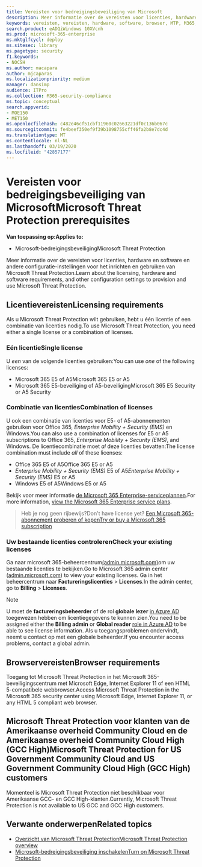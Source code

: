 ```yaml
---
title: Vereisten voor bedreigingsbeveiliging van Microsoft
description: Meer informatie over de vereisten voor licenties, hardware en software en andere configuratie-instellingen voor Microsoft Threat Protection
keywords: vereisten, vereisten, hardware, software, browser, MTP, M365, licentie, E5, A5, EMS, aankoop
search.product: eADQiWindows 10XVcnh
ms.prod: microsoft-365-enterprise
ms.mktglfcycl: deploy
ms.sitesec: library
ms.pagetype: security
f1.keywords:
- NOCSH
ms.author: macapara
author: mjcaparas
ms.localizationpriority: medium
manager: dansimp
audience: ITPro
ms.collection: M365-security-compliance
ms.topic: conceptual
search.appverid:
- MOE150
- MET150
ms.openlocfilehash: c482e46cf51cbf11960c02663221df0c136b067c
ms.sourcegitcommit: fe4beef350ef9f39b1098755cff46fa2b8e7dc4d
ms.translationtype: MT
ms.contentlocale: nl-NL
ms.lasthandoff: 03/19/2020
ms.locfileid: "42857177"
---
```

# <a name="microsoft-threat-protection-prerequisites"></a><span data-ttu-id="d759a-104">Vereisten voor bedreigingsbeveiliging van Microsoft</span><span class="sxs-lookup"><span data-stu-id="d759a-104">Microsoft Threat Protection prerequisites</span></span>

<span data-ttu-id="d759a-105">**Van toepassing op:**</span><span class="sxs-lookup"><span data-stu-id="d759a-105">**Applies to:**</span></span>
- <span data-ttu-id="d759a-106">Microsoft-bedreigingsbeveiliging</span><span class="sxs-lookup"><span data-stu-id="d759a-106">Microsoft Threat Protection</span></span>

<span data-ttu-id="d759a-107">Meer informatie over de vereisten voor licenties, hardware en software en andere configuratie-instellingen voor het inrichten en gebruiken van Microsoft Threat Protection.</span><span class="sxs-lookup"><span data-stu-id="d759a-107">Learn about the licensing, hardware and software requirements, and other configuration settings to provision and use Microsoft Threat Protection.</span></span>

## <a name="licensing-requirements"></a><span data-ttu-id="d759a-108">Licentievereisten</span><span class="sxs-lookup"><span data-stu-id="d759a-108">Licensing requirements</span></span>
<span data-ttu-id="d759a-109">Als u Microsoft Threat Protection wilt gebruiken, hebt u één licentie of een combinatie van licenties nodig.</span><span class="sxs-lookup"><span data-stu-id="d759a-109">To use Microsoft Threat Protection, you need either a single license or a combination of licenses.</span></span>

### <a name="single-license"></a><span data-ttu-id="d759a-110">Eén licentie</span><span class="sxs-lookup"><span data-stu-id="d759a-110">Single license</span></span>
<span data-ttu-id="d759a-111">U *een* van de volgende licenties gebruiken:</span><span class="sxs-lookup"><span data-stu-id="d759a-111">You can use *one* of the following licenses:</span></span>

- <span data-ttu-id="d759a-112">Microsoft 365 E5 of A5</span><span class="sxs-lookup"><span data-stu-id="d759a-112">Microsoft 365 E5 or A5</span></span>
- <span data-ttu-id="d759a-113">Microsoft 365 E5-beveiliging of A5-beveiliging</span><span class="sxs-lookup"><span data-stu-id="d759a-113">Microsoft 365 E5 Security or A5 Security</span></span>

### <a name="combination-of-licenses"></a><span data-ttu-id="d759a-114">Combinatie van licenties</span><span class="sxs-lookup"><span data-stu-id="d759a-114">Combination of licenses</span></span>
<span data-ttu-id="d759a-115">U ook een combinatie van licenties voor E5- of A5-abonnementen gebruiken voor Office 365, *Enterprise Mobility + Security (EMS)* en Windows.</span><span class="sxs-lookup"><span data-stu-id="d759a-115">You can also use a combination of licenses for E5 or A5 subscriptions to Office 365, *Enterprise Mobility + Security (EMS)*, and Windows.</span></span> <span data-ttu-id="d759a-116">De licentiecombinatie moet *al* deze licenties bevatten:</span><span class="sxs-lookup"><span data-stu-id="d759a-116">The license combination must include *all* of these licenses:</span></span>

- <span data-ttu-id="d759a-117">Office 365 E5 of A5</span><span class="sxs-lookup"><span data-stu-id="d759a-117">Office 365 E5 or A5</span></span>
- <span data-ttu-id="d759a-118">*Enterprise Mobility + Security (EMS)* E5 of A5</span><span class="sxs-lookup"><span data-stu-id="d759a-118">*Enterprise Mobility + Security (EMS)* E5 or A5</span></span>
- <span data-ttu-id="d759a-119">Windows E5 of A5</span><span class="sxs-lookup"><span data-stu-id="d759a-119">Windows E5 or A5</span></span>

<span data-ttu-id="d759a-120">Bekijk voor meer informatie [de Microsoft 365 Enterprise-serviceplannen](https://www.microsoft.com/licensing/product-licensing/microsoft-365-enterprise).</span><span class="sxs-lookup"><span data-stu-id="d759a-120">For more information, [view the Microsoft 365 Enterprise service plans](https://www.microsoft.com/licensing/product-licensing/microsoft-365-enterprise).</span></span>

> <span data-ttu-id="d759a-121">Heb je nog geen rijbewijs?</span><span class="sxs-lookup"><span data-stu-id="d759a-121">Don't have license yet?</span></span> [<span data-ttu-id="d759a-122">Een Microsoft 365-abonnement proberen of kopen</span><span class="sxs-lookup"><span data-stu-id="d759a-122">Try or buy a Microsoft 365 subscription</span></span>](https://docs.microsoft.com/microsoft-365/commerce/try-or-buy-microsoft-365?view=o365-worldwide)

### <a name="check-your-existing--licenses"></a><span data-ttu-id="d759a-123">Uw bestaande licenties controleren</span><span class="sxs-lookup"><span data-stu-id="d759a-123">Check your existing  licenses</span></span>
<span data-ttu-id="d759a-124">Ga naar microsoft 365-beheercentrum[(admin.microsoft.com)](https://admin.microsoft.com/)om uw bestaande licenties te bekijken.</span><span class="sxs-lookup"><span data-stu-id="d759a-124">Go to Microsoft 365 admin center ([admin.microsoft.com](https://admin.microsoft.com/)) to view your existing licenses.</span></span> <span data-ttu-id="d759a-125">Ga in het beheercentrum naar **Factureringslicenties** > **Licenses**.</span><span class="sxs-lookup"><span data-stu-id="d759a-125">In the admin center, go to **Billing** > **Licenses**.</span></span>

>[!NOTE]
> <span data-ttu-id="d759a-126">U moet de **factureringsbeheerder** of de rol **globale lezer** [in Azure AD](https://docs.microsoft.com/azure/active-directory/users-groups-roles/directory-assign-admin-roles#available-roles) toegewezen hebben om licentiegegevens te kunnen zien.</span><span class="sxs-lookup"><span data-stu-id="d759a-126">You need to be assigned either the **Billing admin** or **Global reader** [role in Azure AD](https://docs.microsoft.com/azure/active-directory/users-groups-roles/directory-assign-admin-roles#available-roles) to be able to see license information.</span></span> <span data-ttu-id="d759a-127">Als u toegangsproblemen ondervindt, neemt u contact op met een globale beheerder.</span><span class="sxs-lookup"><span data-stu-id="d759a-127">If you encounter access problems, contact a global admin.</span></span>

## <a name="browser-requirements"></a><span data-ttu-id="d759a-128">Browservereisten</span><span class="sxs-lookup"><span data-stu-id="d759a-128">Browser requirements</span></span>
<span data-ttu-id="d759a-129">Toegang tot Microsoft Threat Protection in het Microsoft 365-beveiligingscentrum met Microsoft Edge, Internet Explorer 11 of een HTML 5-compatibele webbrowser.</span><span class="sxs-lookup"><span data-stu-id="d759a-129">Access Microsoft Threat Protection in the Microsoft 365 security center using Microsoft Edge, Internet Explorer 11, or any HTML 5 compliant web browser.</span></span>

## <a name="microsoft-threat-protection-for-us-government-community-cloud-and-us-government-community-cloud-high-gcc-high-customers"></a><span data-ttu-id="d759a-130">Microsoft Threat Protection voor klanten van de Amerikaanse overheid Community Cloud en de Amerikaanse overheid Community Cloud High (GCC High)</span><span class="sxs-lookup"><span data-stu-id="d759a-130">Microsoft Threat Protection for US Government Community Cloud and US Government Community Cloud High (GCC High) customers</span></span>
<span data-ttu-id="d759a-131">Momenteel is Microsoft Threat Protection niet beschikbaar voor Amerikaanse GCC- en GCC High-klanten.</span><span class="sxs-lookup"><span data-stu-id="d759a-131">Currently, Microsoft Threat Protection is not available to US GCC and GCC High customers.</span></span> 

## <a name="related-topics"></a><span data-ttu-id="d759a-132">Verwante onderwerpen</span><span class="sxs-lookup"><span data-stu-id="d759a-132">Related topics</span></span>
- [<span data-ttu-id="d759a-133">Overzicht van Microsoft Threat Protection</span><span class="sxs-lookup"><span data-stu-id="d759a-133">Microsoft Threat Protection overview</span></span>](microsoft-threat-protection.md)
- [<span data-ttu-id="d759a-134">Microsoft-bedreigingsbeveiliging inschakelen</span><span class="sxs-lookup"><span data-stu-id="d759a-134">Turn on Microsoft Threat Protection</span></span>](mtp-enable.md)
